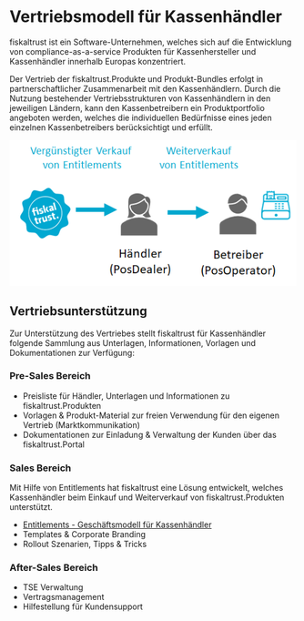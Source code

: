 # Vertriebsmodell für Kassenhändler



fiskaltrust ist ein Software-Unternehmen, welches sich auf die Entwicklung von compliance-as-a-service Produkten für Kassenhersteller und Kassenhändler innerhalb Europas konzentriert.

Der Vertrieb der fiskaltrust.Produkte und Produkt-Bundles erfolgt in partnerschaftlicher Zusammenarbeit mit den Kassenhändlern. Durch die Nutzung bestehender Vertriebsstrukturen von Kassenhändlern in den jeweiligen Ländern, kann den Kassenbetreibern ein Produktportfolio angeboten werden, welches die individuellen Bedürfnisse eines jeden einzelnen Kassenbetreibers berücksichtigt und erfüllt.

![distributsionsmodell](media/distributsionsmodell.png)



## Vertriebsunterstützung

Zur Unterstützung des Vertriebes stellt fiskaltrust für Kassenhändler folgende Sammlung aus Unterlagen, Informationen, Vorlagen und Dokumentationen zur Verfügung:

### Pre-Sales Bereich

- Preisliste für Händler, Unterlagen und Informationen zu fiskaltrust.Produkten 
- Vorlagen & Produkt-Material zur freien Verwendung für den eigenen Vertrieb (Marktkommunikation) 
- Dokumentationen zur Einladung & Verwaltung der Kunden über das fiskaltrust.Portal

### Sales Bereich

Mit Hilfe von Entitlements hat fiskaltrust eine Lösung entwickelt, welches Kassenhändler beim Einkauf und Weiterverkauf von fiskaltrust.Produkten unterstützt.

- [Entitlements - Geschäftsmodell für Kassenhändler](sales/entitlement-products/overview.md)
- Templates & Corporate Branding
- Rollout Szenarien, Tipps & Tricks

### After-Sales Bereich

- TSE Verwaltung
- Vertragsmanagement
- Hilfestellung für Kundensupport

